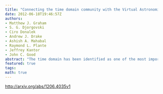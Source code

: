 ```yaml
---
title: "Connecting the time domain community with the Virtual Astronomical   Observatory"
date: 2012-06-18T19:46:57Z
authors:
- Matthew J. Graham
- S. G. Djorgovski
- Ciro Donalek
- Andrew J. Drake
- Ashish A. Mahabal
- Raymond L. Plante
- Jeffrey Kantor
- John C. Good
abstract: "The time domain has been identified as one of the most important areas of astronomical research for the next decade. The Virtual Observatory is in the vanguard with dedicated tools and services that enable and facilitate the discovery, dissemination and analysis of time domain data. These range in scope from rapid notifications of time-critical astronomical transients to annotating long-term variables with the latest modeling results. In this paper, we will review the prior art in these areas and focus on the capabilities that the VAO is bringing to bear in support of time domain science. In particular, we will focus on the issues involved with the heterogeneous collections of (ancillary) data associated with astronomical transients, and the time series characterization and classification tools required by the next generation of sky surveys, such as LSST and SKA."
featured: true
tags:
math: true
---
```

http://arxiv.org/abs/1206.4035v1
